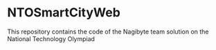 # NTOSmartCityWeb
This repository contains the code of the Nagibyte team solution on the National Technology Olympiad
